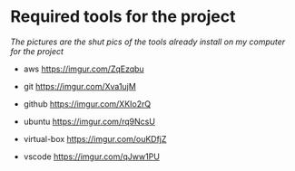 # Required tools for the project

<em>The pictures are the shut pics of the tools already install on my computer for the project</em>

- aws
https://imgur.com/ZqEzqbu

- git
https://imgur.com/Xva1ujM

- github
https://imgur.com/XKIo2rQ

- ubuntu
https://imgur.com/rq9NcsU

- virtual-box
https://imgur.com/ouKDfjZ

- vscode
https://imgur.com/qJww1PU

